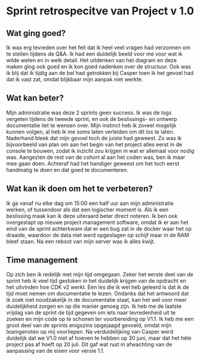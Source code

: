 # Sprint retrospecitve van Project v 1.0

## Wat ging goed?
Ik was erg tevreden over het feit dat ik heel veel vragen had verzonnen om te stellen tijdens de Q&A. Ik had een duidelijk beeld voor me voor wat ik wilde weten en in welk detail.
Het uitdenken van het diagram en deze maken ging ook goed en ik kon goed nadenken over de structuur.
Ook was ik blij dat ik tijdig aan de bel had getrokken bij Casper toen ik het gevoel had dat ik vast zat, omdat blijkbaar mijn aanpak niet werkte.

## Wat kan beter?
Mijn administratie was deze 2 sprints geen success. Ik was de logs vergeten tijdens de tweede sprint, en ook de beslissings- en ontwerp documentatie liet te wensen over.
Mijn instinct heb ik zoveel mogelijk kunnen volgen, al heb ik me soms laten verleiden om dit los te laten. Naderhand bleek dat mijn gevoel toch de juiste had geweest. Zo was ik bijvoorbeeld van plan om aan het begin van het project alles eerst in de console te bouwen, zodat ik inzicht zou krijgen in wat er allemaal voor nodig was. Aangezien de rest van de cohort al aan het coden was, ben ik maar mee gaan doen. Achteraf had het handiger geweest om het toch eerst handmatig te doen en dat goed te documenteren.


## Wat kan ik doen om het te verbeteren?
Ik ga vanaf nu elke dag om 15:00 een half uur aan mijn administratie werken, of tussendoor als dat een logischer moment is. Als ik een beslissing maak kan ik deze uiteraard beter direct noteren.
Ik ben ook overgestapt op nieuwe project management software, omdat ik er aan het eind van de sprint achterkwam dat er een bug zat in de docker waar het op draaide, waardoor de data niet werd opgeslagen op schijf maar in de RAM bleef staan. Na een reboot van mijn server was ik alles kwijt.


## Time management
Op zich ben ik redelijk met mijn tijd omgegaan. 
Zeker het eerste deel van de sprint heb ik veel tijd gestoken in het duidelijk krijgen van de opdracht en het uitvinden hoe CDK v2 werkt. Een les die ik wel heb geleerd is dat ik de tijd moet nemen om documentatie te lezen. Ondanks dat het antwoord dat ik zoek niet noodzakelijk in de documentatie staat, kan het wel voor meer duidelijkheid zorgen en op die manier genoeg zijn.
Ik heb me de laatste vrijdag van de sprint de tijd gegeven om iets naar tevredenheid uit te zoeken en mijn code op te schonen ter voorbereiding op V1.1.
Ik heb me een groot deel van de sprints enigszins opgejaagd gevoeld, omdat mijn teamgenoten op mij voorliepen. Na verduidelijking van Casper werd duidelijk dat we V1.0 niet af hoeven te hebben op 30 juni, maar dat het héle project pas af hoeft op 20 juli. Dit gaf wat rust in afwachting van de aanpassing van de eisen voor versie 1.1.
